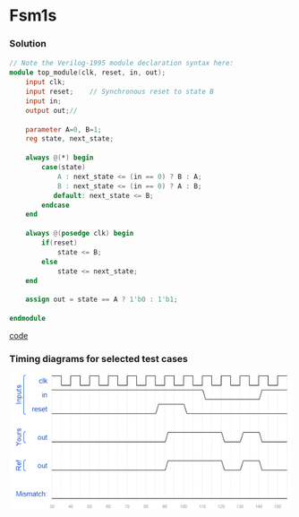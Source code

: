 # Fsm1s
### Solution
```Verilog
// Note the Verilog-1995 module declaration syntax here:
module top_module(clk, reset, in, out);
    input clk;
    input reset;    // Synchronous reset to state B
    input in;
    output out;//

    parameter A=0, B=1; 
    reg state, next_state;

    always @(*) begin
        case(state)
            A : next_state <= (in == 0) ? B : A;  
            B : next_state <= (in == 0) ? A : B; 
           default: next_state <= B;
        endcase
    end

    always @(posedge clk) begin
        if(reset)
            state <= B;
        else
            state <= next_state;
    end

    assign out = state == A ? 1'b0 : 1'b1;

endmodule
```
[code](./120.v)

### Timing diagrams for selected test cases
![result](./result.png)